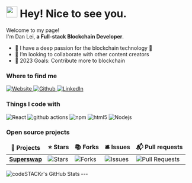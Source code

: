 <h1><img src="https://emojis.slackmojis.com/emojis/images/1531849430/4246/blob-sunglasses.gif?1531849430" width="30"/> Hey! Nice to see you.</h1>

<p>Welcome to my page! </br> I'm Dan Lei, <b>a Full-stack Blockchain Developer</b>. </p>

- 🌱 I have a deep passion for the blockchain technology   🤣
- 👯 I’m looking to collaborate with other content creators
- 🥅 2023 Goals: Contribute more to blockchain

<h3>Where to find me</h3>
<p>
  <a href="https://danlei.org" target="_blank">
    <img alt="Website" src="https://img.shields.io/website?label=danlei.org&style=for-the-badge&url=https%3A%2F%2Fdanlei.org" />
  </a>
  <a href="https://github.com//leidanwqq1" target="_blank">
    <img alt="Github" src="https://img.shields.io/badge/GitHub-%2312100E.svg?&style=for-the-badge&logo=Github&logoColor=white" />
  </a>
  <a href="https://www.linkedin.com/in/danleiweb3" target="_blank">
    <img alt="LinkedIn" src="https://img.shields.io/badge/linkedin-%230077B5.svg?&style=for-the-badge&logo=linkedin&logoColor=white" />
  </a> 
</p>

<h3>Things I code with</h3>
<p>
  <img alt="React" src="https://img.shields.io/badge/-React-45b8d8?style=flat-square&logo=react&logoColor=white" />
  <img alt="github actions" src="https://img.shields.io/badge/-Github_Actions-2088FF?style=flat-square&logo=github-actions&logoColor=white" />
  <img alt="npm" src="https://img.shields.io/badge/-NPM-CB3837?style=flat-square&logo=npm&logoColor=white" />
  <img alt="html5" src="https://img.shields.io/badge/-HTML5-E34F26?style=flat-square&logo=html5&logoColor=white" />
  <img alt="Nodejs" src="https://img.shields.io/badge/-Nodejs-43853d?style=flat-square&logo=Node.js&logoColor=white" />
</p>

<h3>Open source projects</h3>
<table>
  <thead align="center">
    <tr border: none;>
      <td><b>🎁 Projects</b></td>
      <td><b>⭐ Stars</b></td>
      <td><b>📚 Forks</b></td>
      <td><b>🛎 Issues</b></td>
      <td><b>📬 Pull requests</b></td>
    </tr>
  </thead>
  <tbody>
    <tr>
      <td><a href="https://github.com/leidanwqq1/Superswap"><b>Superswap</b></a></td>
      <td><img alt="Stars" src="https://img.shields.io/github/stars/leidanwqq1/Superswap?style=flat-square&labelColor=343b41"/></td>
      <td><img alt="Forks" src="https://img.shields.io/github/forks/leidanwqq1/Superswap?style=flat-square&labelColor=343b41"/></td>
      <td><img alt="Issues" src="https://img.shields.io/github/issues/leidanwqq1/Superswap?style=flat-square&labelColor=343b41"/></td>
      <td><img alt="Pull Requests" src="https://img.shields.io/github/issues-pr/leidanwqq1/Superswap?style=flat-square&labelColor=343b41"/></td>
    </tr>
  </tbody>
</table>
---

<img align="left" alt="codeSTACKr's GitHub Stats" src="https://github-readme-stats.vercel.app/api?username=leidanwqq1&count_private=true&show_icons=true&hide_border=true&theme=radical" />

[website]: https://kiranpachhai.com/
